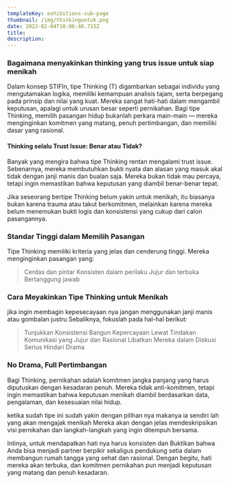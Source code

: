 ```yaml
---
templateKey: exhibitions-sub-page
thumbnail: /img/thinkinguntuk.png
date: 2022-02-04T10:06:48.715Z
title:  
description:  
---
```




### Bagaimana menyakinkan thinking yang trus issue untuk siap menikah

Dalam konsep STIFIn, tipe Thinking (T) digambarkan sebagai individu yang mengutamakan logika, memiliki kemampuan analisis tajam, serta berpegang pada prinsip dan nilai yang kuat. Mereka sangat hati-hati dalam mengambil keputusan, apalagi untuk urusan besar seperti pernikahan. Bagi tipe Thinking, memilih pasangan hidup bukanlah perkara main-main — mereka menginginkan komitmen yang matang, penuh pertimbangan, dan memiliki dasar yang rasional.


#### Thinking selalu Trust Issue: Benar atau Tidak?


Banyak yang mengira bahwa tipe Thinking rentan mengalami trust issue. Sebenarnya, mereka membutuhkan bukti nyata dan alasan yang masuk akal tidak dengan janji manis dan bualan saja. Mereka bukan tidak mau percaya, tetapi ingin memastikan bahwa keputusan yang diambil benar-benar tepat.

Jika seseorang bertipe Thinking belum yakin untuk menikah, itu biasanya bukan karena trauma atau takut berkomitmen, melainkan karena mereka belum menemukan bukti logis dan konsistensi yang cukup dari calon pasangannya.

### Standar Tinggi dalam Memilih Pasangan

Tipe Thinking memiliki kriteria yang jelas dan cenderung tinggi. Mereka menginginkan pasangan yang:
> Cerdas dan pintar
> Konsisten dalam perilaku
> Jujur dan terbuka
> Bertanggung jawab

### Cara Meyakinkan Tipe Thinking untuk Menikah

jika ingin membagin kepesecayaan nya jangan menggunakan janji manis atau gombalan justru Sebaliknya, fokuslah pada hal-hal berikut:

> Tunjukkan Konsistensi
> Bangun Kepercayaan Lewat Tindakan
> Komunikasi yang Jujur dan Rasional
> Libatkan Mereka dalam Diskusi Serius
> Hindari Drama

### No Drama, Full Pertimbangan

Bagi Thinking, pernikahan adalah komitmen jangka panjang yang harus diputuskan dengan kesadaran penuh. Mereka tidak anti-komitmen, tetapi ingin memastikan bahwa keputusan menikah diambil berdasarkan data, pengalaman, dan kesesuaian nilai hidup.

ketika sudah tipe ini sudah yakin dengan pilihan nya makanya ia sendiri lah yang akan mengajak menikah Mereka akan dengan jelas mendeskripsikan visi pernikahan dan langkah-langkah yang ingin ditempuh bersama.

Intinya, untuk mendapatkan hati nya harus konsisten dan Buktikan bahwa Anda bisa menjadi partner berpikir sekaligus pendukung setia dalam membangun rumah tangga yang sehat dan rasional. Dengan begitu, hati mereka akan terbuka, dan komitmen pernikahan pun menjadi keputusan yang matang dan penuh kesadaran.
